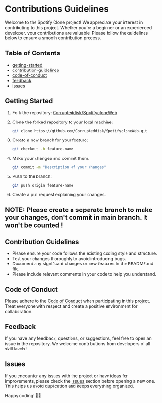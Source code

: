 # Contributions Guidelines

Welcome to the Spotify Clone project! We appreciate your interest in contributing to this project. Whether you're a beginner or an experienced developer, your contributions are valuable. Please follow the guidelines below to ensure a smooth contribution process.

## Table of Contents
- [getting-started](#getting-started)
- [contribution-guidelines](#contribution-guidelines)
- [code-of-conduct](#code-of-conduct)
- [feedback](#feedback)
- [issues](#issues)

## Getting Started

1. Fork the repository: [Corrupteddisk/SpotifycloneWeb](https://github.com/Corrupteddisk/SpotifycloneWeb.git)
2. Clone the forked repository to your local machine:

    ```bash
    git clone https://github.com/Corrupteddisk/SpotifycloneWeb.git
    ```

3. Create a new branch for your feature:

    ```bash
    git checkout -b feature-name
    ```

4. Make your changes and commit them:

    ```bash
    git commit -m "Description of your changes"
    ```

5. Push to the branch:

    ```bash
    git push origin feature-name
    ```

6. Create a pull request explaining your changes.

## NOTE: Please create a separate branch to make your changes, don't commit in main branch. It won't be counted !

## Contribution Guidelines

- Please ensure your code follows the existing coding style and structure.
- Test your changes thoroughly to avoid introducing bugs.
- Document any significant changes or new features in the README.md file.
- Please include relevant comments in your code to help you understand.

## Code of Conduct

Please adhere to the [Code of Conduct](CODE_OF_CONDUCT.md) when participating in this project. Treat everyone with respect and create a positive environment for collaboration.

## Feedback

If you have any feedback, questions, or suggestions, feel free to open an issue in the repository. We welcome contributions from developers of all skill levels!

## Issues

If you encounter any issues with the project or have ideas for improvements, please check the [Issues](https://github.com/Corrupteddisk/SpotifycloneWeb/issues) section before opening a new one. This helps us avoid duplication and keeps everything organized.

Happy coding! 🎵🚀

